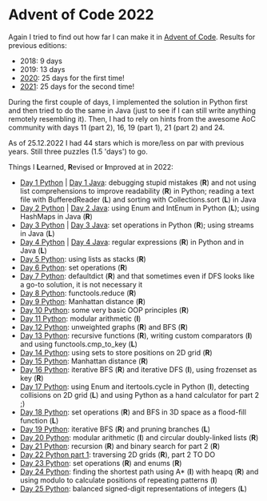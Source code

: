 # Advent of Code 2022

Again I tried to find out how far I can make it in [Advent of Code](https://adventofcode.com/2022/). Results for previous editions:
* 2018: 9 days
* 2019: 13 days
* [2020](https://github.com/Leftfish/Advent-of-Code-2020): 25 days for the first time!
* [2021](https://github.com/Leftfish/Advent-of-Code-2021): 25 days for the second time!

During the first couple of days, I implemented the solution in Python first and then tried to do the same in Java (just to see if I can still write anything remotely resembling it). Then, I had to rely on hints from the awesome AoC community with days 11 (part 2), 16, 19 (part 1), 21 (part 2) and 24.

As of 25.12.2022 I had 44 stars which is more/less on par with previous years. Still three puzzles (1.5 'days') to go.

Things I **L**earned, **R**evised or **I**mproved at in 2022:

* [Day 1 Python](01/d01.py) | [Day 1 Java](01/Day01.java): debugging stupid mistakes (**R**) and not using list comprehensions to improve readability (**R**) in Python; reading a text file with BufferedReader (**L**) and sorting with Collections.sort (**L**) in Java
* [Day 2 Python](02/d02.py) | [Day 2 Java](02/Day02.java): using Enum and IntEnum in Python (**L**); using HashMaps in Java (**R**)
* [Day 3 Python](03/d03.py) | [Day 3 Java](03/Day03.java): set operations in Python (**R**); using streams in Java (**L**)
* [Day 4 Python](04/d04.py) | [Day 4 Java](04/Day04.java): regular expressions (**R**) in Python and in Java (**L**)
* [Day 5 Python](05/d05.py): using lists as stacks (**R**)
* [Day 6 Python](06/d06.py): set operations (**R**)
* [Day 7 Python](07/d07.py): defaultdict (**R**) and that sometimes even if DFS looks like a go-to solution, it is not necessary it
* [Day 8 Python](08/d08.py): functools.reduce (**R**)
* [Day 9 Python](09/d09.py): Manhattan distance (**R**)
* [Day 10 Python](10/d10.py): some very basic OOP principles (**R**)
* [Day 11 Python](11/d11.py): modular arithmetic (**I**)
* [Day 12 Python](12/d12.py): unweighted graphs (**R**) and BFS (**R**)
* [Day 13 Python](13/d13.py): recursive functions (**R**), writing custom comparators (**I**) and using functools.cmp_to_key (**L**)
* [Day 14 Python](14/d14.py): using sets to store positions on 2D grid (**R**)
* [Day 15 Python](15/d15.py): Manhattan distance (**R**)
* [Day 16 Python](16/d16.py): iterative BFS (**R**) and iterative DFS (**I**), using frozenset as key (**R**)
* [Day 17 Python](17/d17.py): using Enum and itertools.cycle in Python (**I**), detecting collisions on 2D grid (**L**) and using Python as a hand calculator for part 2 ;)
* [Day 18 Python](18/d18.py): set operations (**R**) and BFS in 3D space as a flood-fill function (**L**)
* [Day 19 Python](19/d19.py): iterative BFS (**R**) and pruning branches (**L**)
* [Day 20 Python](20/d20.py): modular arithmetic (**I**) and circular doubly-linked lists (**R**)
* [Day 21 Python](21/d21.py): recursion (**R**) and binary search for part 2 (**R**)
* [Day 22 Python part 1](22/d22.py): traversing 2D grids (**R**), part 2 TO DO
* [Day 23 Python](23/d23.py): set operations (**R**) and enums (**R**)
* [Day 24 Python](24/d24.py): finding the shortest path using A* (**I**) with heapq (**R**) and using modulo to calculate positions of repeating patterns (**I**)
* [Day 25 Python](25/d25.py): balanced signed-digit representations of integers (**L**)
